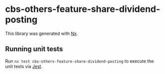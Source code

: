 # cbs-others-feature-share-dividend-posting

This library was generated with [Nx](https://nx.dev).

## Running unit tests

Run `nx test cbs-others-feature-share-dividend-posting` to execute the unit tests via [Jest](https://jestjs.io).
